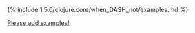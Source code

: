 {% include 1.5.0/clojure.core/when_DASH_not/examples.md %}

[Please add examples!](https://github.com/arrdem/grimoire/edit/master/_includes/1.6.0/clojure.core/when_DASH_not/examples.md)

